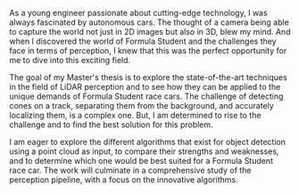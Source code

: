 As a young engineer passionate about cutting-edge technology, I was always fascinated by autonomous cars. The thought of a camera being able to capture the world not just in 2D images but also in 3D, blew my mind. And when I discovered the world of Formula Student and the challenges they face in terms of perception, I knew that this was the perfect opportunity for me to dive into this exciting field.

The goal of my Master's thesis is to explore the state-of-the-art techniques in the field of LiDAR perception and to see how they can be applied to the unique demands of Formula Student race cars. The challenge of detecting cones on a track, separating them from the background, and accurately localizing them, is a complex one. But, I am determined to rise to the challenge and to find the best solution for this problem.

I am eager to explore the different algorithms that exist for object detection using a point cloud as input, to compare their strengths and weaknesses, and to determine which one would be best suited for a Formula Student race car. The work will culminate in a comprehensive study of the perception pipeline, with a focus on the innovative algorithms.
